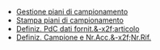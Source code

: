 - [Gestione piani di campionamento](Sorgenti/MB/DOC_OGG/P_CQAM10)
- [Stampa piani di campionamento](Sorgenti/MB/DOC_OGG/P_CQAS10)
- [Definiz. PdC dati fornit.&-x2f;articolo](Sorgenti/MB/DOC_OGG/P_CQAR20)
- [Definiz. Campione e Nr.Acc.&-x2f;Nr.Rif.](Sorgenti/MB/DOC_OGG/P_CQAR30)
